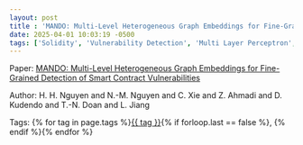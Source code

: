 ```yaml
---
layout: post
title : 'MANDO: Multi-Level Heterogeneous Graph Embeddings for Fine-Grained Detection of Smart Contract Vulnerabilities'
date: 2025-04-01 10:03:19 -0500
tags: ['Solidity', 'Vulnerability Detection', 'Multi Layer Perceptron', 'Call graph', 'Control Flow Graph (CFG)']
---
```

Paper: [MANDO: Multi-Level Heterogeneous Graph Embeddings for Fine-Grained Detection of Smart Contract Vulnerabilities](https://arxiv.org/abs/2208.13252)

Author: H. H. Nguyen and N.-M. Nguyen and C. Xie and Z. Ahmadi and D. Kudendo and T.-N. Doan and L. Jiang




 Tags: 
    <span>
    {% for tag in page.tags %}<a href="{{ site.baseurl }}tags/#{{ tag | slugify }}">{{ tag }}</a>{% if forloop.last == false %}, {% endif %}{% endfor %}
    </span>
